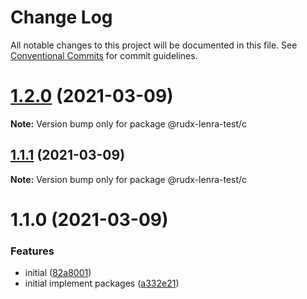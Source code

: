 # Change Log

All notable changes to this project will be documented in this file.
See [Conventional Commits](https://conventionalcommits.org) for commit guidelines.

# [1.2.0](https://github.com/rudxde/lerna-release-test/compare/v1.1.1...v1.2.0) (2021-03-09)

**Note:** Version bump only for package @rudx-lenra-test/c





## [1.1.1](https://github.com/rudxde/lerna-release-test/compare/v1.1.0...v1.1.1) (2021-03-09)

**Note:** Version bump only for package @rudx-lenra-test/c





# 1.1.0 (2021-03-09)


### Features

* initial ([82a8001](https://github.com/rudxde/lerna-release-test/commit/82a8001db4339366c4e8b88306c934641eed7b52))
* initial implement packages ([a332e21](https://github.com/rudxde/lerna-release-test/commit/a332e2109f9b85462606bb9fea0df040ba2d262c))

